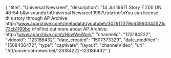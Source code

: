 {
    "title": "Universal Newsreel",
    "description": "(4 Jul 1967) Story 7 200 UN 40-54 b&w sound\r\nUniversal Newsreel 1967\r\n\r\n\r\nYou can license this story through AP Archive: http:\/\/www.aparchive.com\/metadata\/youtube\/307917279c63960342521c73cb1199bd \r\nFind out more about AP Archive: http:\/\/www.aparchive.com\/HowWeWork",
    "channelid": "123184222",
    "videoid": "123186432",
    "date_created": "1507373329",
    "date_modified": "1508436472",
    "type": "captivate",
    "layout": "channelVideo",
    "url": "\/c1\/universal-newsreel\/123184222-123186432"
}